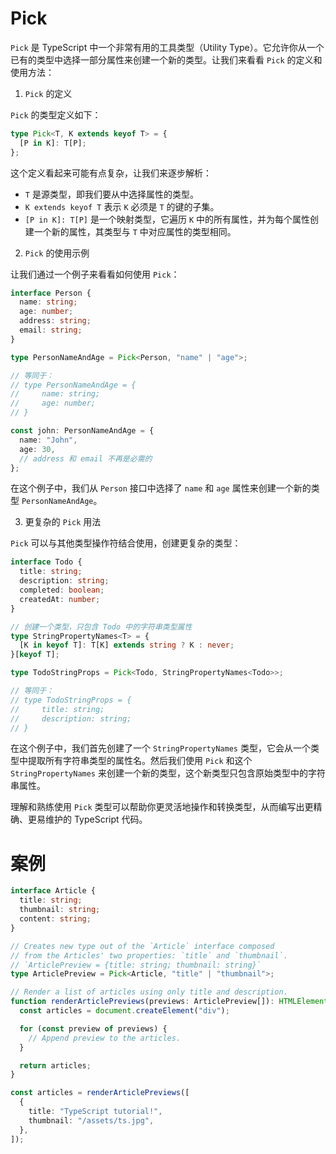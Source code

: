 # Pick

`Pick` 是 TypeScript 中一个非常有用的工具类型（Utility Type）。它允许你从一个已有的类型中选择一部分属性来创建一个新的类型。让我们来看看 `Pick` 的定义和使用方法：

1. `Pick` 的定义

`Pick` 的类型定义如下：

```typescript
type Pick<T, K extends keyof T> = {
  [P in K]: T[P];
};
```

这个定义看起来可能有点复杂，让我们来逐步解析：

- `T` 是源类型，即我们要从中选择属性的类型。
- `K extends keyof T` 表示 `K` 必须是 `T` 的键的子集。
- `[P in K]: T[P]` 是一个映射类型，它遍历 `K` 中的所有属性，并为每个属性创建一个新的属性，其类型与 `T` 中对应属性的类型相同。

2. `Pick` 的使用示例

让我们通过一个例子来看看如何使用 `Pick`：

```typescript
interface Person {
  name: string;
  age: number;
  address: string;
  email: string;
}

type PersonNameAndAge = Pick<Person, "name" | "age">;

// 等同于：
// type PersonNameAndAge = {
//     name: string;
//     age: number;
// }

const john: PersonNameAndAge = {
  name: "John",
  age: 30,
  // address 和 email 不再是必需的
};
```

在这个例子中，我们从 `Person` 接口中选择了 `name` 和 `age` 属性来创建一个新的类型 `PersonNameAndAge`。

3. 更复杂的 `Pick` 用法

`Pick` 可以与其他类型操作符结合使用，创建更复杂的类型：

```typescript
interface Todo {
  title: string;
  description: string;
  completed: boolean;
  createdAt: number;
}

// 创建一个类型，只包含 Todo 中的字符串类型属性
type StringPropertyNames<T> = {
  [K in keyof T]: T[K] extends string ? K : never;
}[keyof T];

type TodoStringProps = Pick<Todo, StringPropertyNames<Todo>>;

// 等同于：
// type TodoStringProps = {
//     title: string;
//     description: string;
// }
```

在这个例子中，我们首先创建了一个 `StringPropertyNames` 类型，它会从一个类型中提取所有字符串类型的属性名。然后我们使用 `Pick` 和这个 `StringPropertyNames` 来创建一个新的类型，这个新类型只包含原始类型中的字符串属性。

理解和熟练使用 `Pick` 类型可以帮助你更灵活地操作和转换类型，从而编写出更精确、更易维护的 TypeScript 代码。

# 案例

```ts
interface Article {
  title: string;
  thumbnail: string;
  content: string;
}

// Creates new type out of the `Article` interface composed
// from the Articles' two properties: `title` and `thumbnail`.
// `ArticlePreview = {title: string; thumbnail: string}`
type ArticlePreview = Pick<Article, "title" | "thumbnail">;

// Render a list of articles using only title and description.
function renderArticlePreviews(previews: ArticlePreview[]): HTMLElement {
  const articles = document.createElement("div");

  for (const preview of previews) {
    // Append preview to the articles.
  }

  return articles;
}

const articles = renderArticlePreviews([
  {
    title: "TypeScript tutorial!",
    thumbnail: "/assets/ts.jpg",
  },
]);
```
